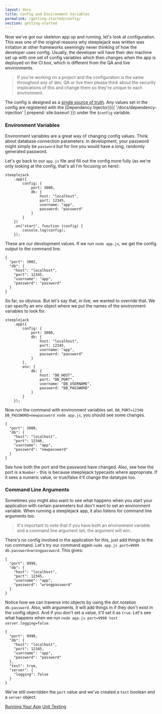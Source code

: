 ```yaml
---
layout: docs
title: Config and Environment Variables
permalink: /getting-started/config/
section: getting-started
---
```


Now we've got our skeleton app up and running, let's look at configuration.  This was one of the original reasons why
steeplejack was written was irritation at other frameworks seemingly never thinking of how the developer uses config.
Usually, the developer will have their dev machine set up with one set of config variables which then changes when the
app is deployed on the CI box, which is different from the QA and live environments.

> If you're working on a project and the configuration is the same throughout any of dev, QA or live then please
> think about the security implications of this and change them so they're unique to each environment.

The config is designed as a [single source of truth](http://en.wikipedia.org/wiki/Single_Source_of_Truth).  Any values
set in the config are registered with the [Dependency Injector]({{ '/docs/dependency-injection' | prepend: site.baseurl }})
under the `$config` variable.

### Environment Variables

Environment variables are a great way of changing config values.  Think about database connection parameters: in
development, your password might simply be `password` but for live you would have a long, randomly generated password.

Let's go back to our `app.js` file and fill out the config more fully (as we're only looking at the config, that's
all I'm focusing on here):

    steeplejack
        .app({
            config: {
                port: 3000,
                db: {
                    host: "localhost",
                    port: 12345,
                    username: "app",
                    password: "password"
                }
            }
        })
        .on("start", function (config) {
            console.log(config);
        });

These are our development values.  If we run `node app.js`, we get the config output to the command line.

    {
      "port": 3002,
      "db": {
        "host": "localhost",
        "port": 12345,
        "username": "app",
        "password": "password"
      }
    }

So far, so obvious. But let's say that, in live, we wanted to override that.  We can specify an env object where we put
the names of the environment variables to look for.

    steeplejack
        .app({
            config: {
                port: 3000,
                db: {
                    host: "localhost",
                    port: 12345,
                    username: "app",
                    password: "password"
                }
            },
            env: {
                db: {
                    host: "DB_HOST",
                    port: "DB_PORT",
                    username: "DB_USERNAME",
                    password: "DB_PASSWORD"
                }
            }
        });

Now run the command with environment variables set. `DB_PORT=12346 DB_PASSWORD=newpassword node app.js`, you should see
some changes.

    {
      "port": 3000,
      "db": {
        "host": "localhost",
        "port": 12346,
        "username": "app",
        "password": "newpassword"
      }
    }

See how both the port and the password have changed.  Also, see how the port is a `Number` - this is because steeplejack
typecasts where appropriate.  If it sees a numeric value, or true/false it'll change the datatype too.

### Command Line Arguments

Sometimes you might also want to see what happens when you start your application with certain parameters but don't
want to set an environment variable. When running a steeplejack app, it also listens for command line arguments too.

> It's important to note that if you have both an environment variable and a command line argument set, the argument
> will win.

There's no config involved in the application for this, just add things to the run command. Let's try our command
again `node app.js port=9999 db.password=wrongpassword`.  This gives:

    {
      "port": 9999,
      "db": {
        "host": "localhost",
        "port": 12345,
        "username": "app",
        "password": "wrongpassword"
      }
    }

Notice how we can traverse into objects by using the dot notation `db.password`.  Also, with arguments, it will add
things in if they don't exist in the config object.  And if you don't set a value, it'll set it as `true`.  Let's see
what happens when we run `node app.js port=9998 test server.logging=false`.

    {
      "port": 9998,
      "db": {
        "host": "localhost",
        "port": 12345,
        "username": "app",
        "password": "password"
      },
      "test": true,
      "server": {
        "logging": false
      }
    }

We've still overridden the `port` value and we've created a `test` boolean and a `server` object.

<a href="{{ '/getting-started/running-your-app' | prepend: site.baseurl }}" class="prev_button">Running Your App</a>
<a href="{{ '/getting-started/unit-testing' | prepend: site.baseurl }}" class="next_button">Unit Testing</a>
